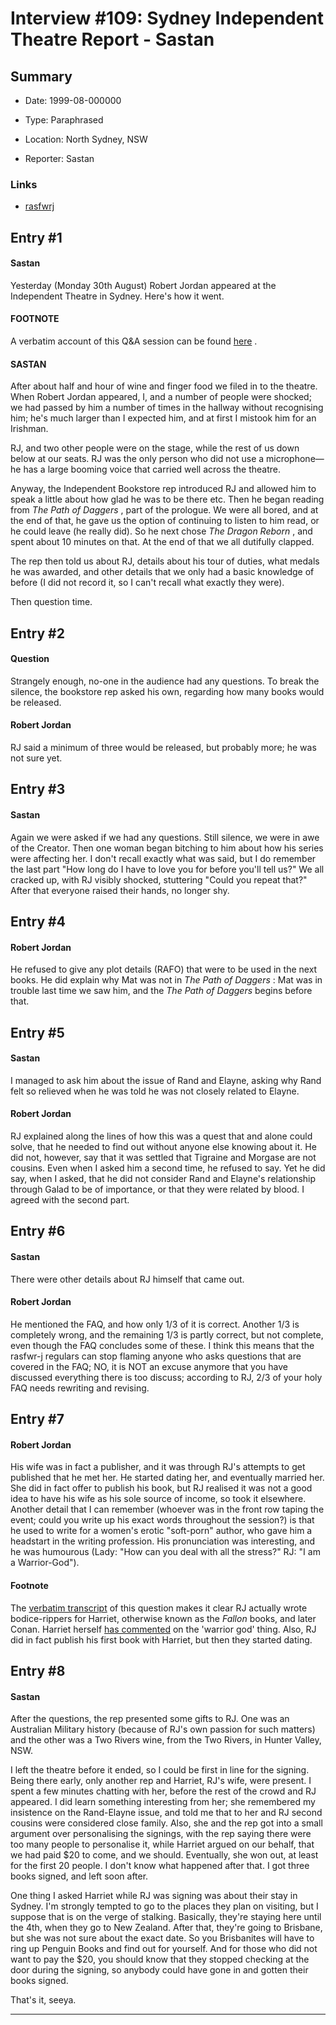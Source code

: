 # Interview #109: Sydney Independent Theatre Report - Sastan

## Summary

- Date: 1999-08-000000

- Type: Paraphrased

- Location: North Sydney, NSW

- Reporter: Sastan

### Links

- [rasfwrj](http://groups.google.com/group/alt.fan.robert-jordan/msg/dd540f8348f66038)


## Entry #1

#### Sastan

Yesterday (Monday 30th August) Robert Jordan appeared at the Independent Theatre in Sydney. Here's how it went.

#### FOOTNOTE

A verbatim account of this Q&A session can be found
[here](http://www.theoryland.com/intvmain.php?i=108)
.

#### SASTAN

After about half and hour of wine and finger food we filed in to the theatre. When Robert Jordan appeared, I, and a number of people were shocked; we had passed by him a number of times in the hallway without
recognising him; he's much larger than I expected him, and at first I mistook him for an Irishman.

RJ, and two other people were on the stage, while the rest of us down below at our seats. RJ was the only person who did not use a microphone—he has a large booming voice that carried well across the theatre.

Anyway, the Independent Bookstore rep introduced RJ and allowed him to speak a little about how glad he was to be there etc. Then he began reading from
*The Path of Daggers*
, part of the prologue. We were all bored, and at the end of that, he gave us the option of continuing to listen to him read, or he could leave (he really did). So he next chose
*The Dragon Reborn*
, and spent about 10 minutes on that. At the end of that we all dutifully clapped.

The rep then told us about RJ, details about his tour of duties, what medals he was awarded, and other details that we only had a basic knowledge of before (I did not record it, so I can't recall what exactly they were).

Then question time.

## Entry #2

#### Question

Strangely enough, no-one in the audience had any questions. To break the silence, the bookstore rep asked his own, regarding how many books would be released.

#### Robert Jordan

RJ said a minimum of three would be released, but probably more; he was not sure yet.

## Entry #3

#### Sastan

Again we were asked if we had any questions. Still silence, we were in awe of the Creator. Then one woman began bitching to him about how his series were affecting her. I don't recall exactly what was said, but I do remember the last part "How long do I have to love you for before you'll tell us?" We all cracked up, with RJ visibly shocked, stuttering "Could you repeat that?" After that everyone raised their hands, no longer shy.

## Entry #4

#### Robert Jordan

He refused to give any plot details (RAFO) that were to be used in the next books. He did explain why Mat was not in
*The Path of Daggers*
: Mat was in trouble last time we saw him, and the
*The Path of Daggers*
begins before that.

## Entry #5

#### Sastan

I managed to ask him about the issue of Rand and Elayne, asking why Rand felt so relieved when he was told he was not closely related to Elayne.

#### Robert Jordan

RJ explained along the lines of how this was a quest that and alone could solve, that he needed to find out without anyone else knowing about it. He did not, however, say that it was settled that Tigraine and Morgase are not cousins. Even when I asked him a second time, he refused to say. Yet he did say, when I asked, that he did not consider Rand and Elayne's relationship through Galad to be of importance, or that they were related by blood. I agreed with the second part.

## Entry #6

#### Sastan

There were other details about RJ himself that came out.

#### Robert Jordan

He mentioned the FAQ, and how only 1/3 of it is correct. Another 1/3 is completely wrong, and the remaining 1/3 is partly correct, but not complete, even though the FAQ concludes some of these. I think this means that the rasfwr-j regulars can stop flaming anyone who asks questions that are covered in the FAQ; NO, it is NOT an excuse anymore that you have discussed everything there is too discuss; according to RJ, 2/3 of your holy FAQ needs rewriting and revising.

## Entry #7

#### Robert Jordan

His wife was in fact a publisher, and it was through RJ's attempts to get published that he met her. He started dating her, and eventually married her. She did in fact offer to publish his book, but RJ realised it was not a good idea to have his wife as his sole source of income, so took it elsewhere. Another detail that I can remember (whoever was in the front row taping the event; could you write up his exact words throughout the session?) is that he used to write for a women's erotic "soft-porn" author, who gave him a headstart in the writing profession. His pronunciation was interesting, and he was humourous (Lady: "How can you deal with all the stress?" RJ: "I am a Warrior-God").

#### Footnote

The
[verbatim transcript](http://www.theoryland.com/intvmain.php?i=108#21)
of this question makes it clear RJ actually wrote bodice-rippers for Harriet, otherwise known as the
*Fallon*
books, and later Conan. Harriet herself
[has commented](http://www.theoryland.com/intvmain.php?i=146#13)
on the 'warrior god' thing. Also, RJ did in fact publish his first book with Harriet, but then they started dating.

## Entry #8

#### Sastan

After the questions, the rep presented some gifts to RJ. One was an Australian Military history (because of RJ's own passion for such matters) and the other was a Two Rivers wine, from the Two Rivers, in Hunter Valley, NSW.

I left the theatre before it ended, so I could be first in line for the signing. Being there early, only another rep and Harriet, RJ's wife, were present. I spent a few minutes chatting with her, before the rest of the crowd and RJ appeared. I did learn something interesting from her; she remembered my insistence on the Rand-Elayne issue, and told me that to her and RJ second cousins were considered close family. Also, she and the rep got into a small argument over personalising the signings, with the rep saying there were too many people to personalise it, while Harriet argued on our behalf, that we had paid $20 to come, and we should. Eventually, she won out, at least for the first 20 people. I don't know what happened after that. I got three books signed, and left soon after.

One thing I asked Harriet while RJ was signing was about their stay in Sydney. I'm strongly tempted to go to the places they plan on visiting, but I suppose that is on the verge of stalking. Basically, they're staying here until the 4th, when they go to New Zealand. After that, they're going to Brisbane, but she was not sure about the exact date. So you Brisbanites will have to ring up Penguin Books and find out for yourself. And for those who did not want to pay the $20, you should know that they stopped checking at the door during the signing, so anybody could have gone in and gotten their books signed.

That's it, seeya.


---

